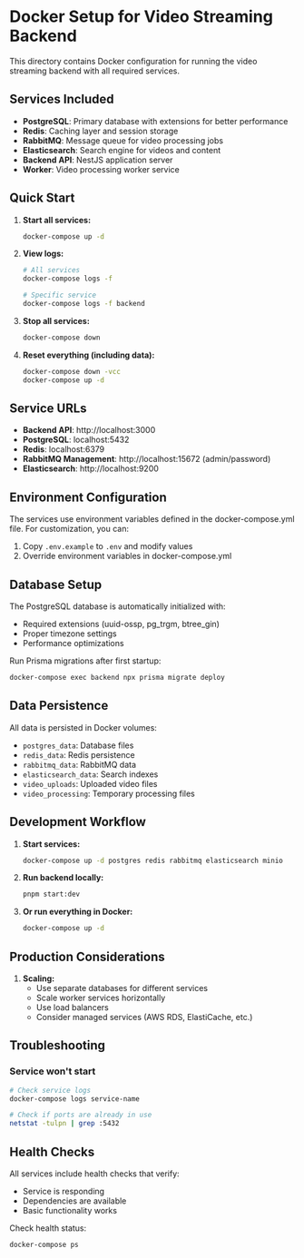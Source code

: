 # Docker Setup for Video Streaming Backend

This directory contains Docker configuration for running the video streaming backend with all required services.

## Services Included

- **PostgreSQL**: Primary database with extensions for better performance
- **Redis**: Caching layer and session storage
- **RabbitMQ**: Message queue for video processing jobs
- **Elasticsearch**: Search engine for videos and content
- **Backend API**: NestJS application server
- **Worker**: Video processing worker service

## Quick Start

1. **Start all services:**

   ```bash
   docker-compose up -d
   ```

2. **View logs:**

   ```bash
   # All services
   docker-compose logs -f

   # Specific service
   docker-compose logs -f backend
   ```

3. **Stop all services:**

   ```bash
   docker-compose down
   ```

4. **Reset everything (including data):**
   ```bash
   docker-compose down -vcc
   docker-compose up -d
   ```

## Service URLs

- **Backend API**: http://localhost:3000
- **PostgreSQL**: localhost:5432
- **Redis**: localhost:6379
- **RabbitMQ Management**: http://localhost:15672 (admin/password)
- **Elasticsearch**: http://localhost:9200

## Environment Configuration

The services use environment variables defined in the docker-compose.yml file. For customization, you can:

1. Copy `.env.example` to `.env` and modify values
2. Override environment variables in docker-compose.yml

## Database Setup

The PostgreSQL database is automatically initialized with:

- Required extensions (uuid-ossp, pg_trgm, btree_gin)
- Proper timezone settings
- Performance optimizations

Run Prisma migrations after first startup:

```bash
docker-compose exec backend npx prisma migrate deploy
```

## Data Persistence

All data is persisted in Docker volumes:

- `postgres_data`: Database files
- `redis_data`: Redis persistence
- `rabbitmq_data`: RabbitMQ data
- `elasticsearch_data`: Search indexes
- `video_uploads`: Uploaded video files
- `video_processing`: Temporary processing files

## Development Workflow

1. **Start services:**

   ```bash
   docker-compose up -d postgres redis rabbitmq elasticsearch minio
   ```

2. **Run backend locally:**

   ```bash
   pnpm start:dev
   ```

3. **Or run everything in Docker:**
   ```bash
   docker-compose up -d
   ```

## Production Considerations

1. **Scaling:**
   - Use separate databases for different services
   - Scale worker services horizontally
   - Use load balancers
   - Consider managed services (AWS RDS, ElastiCache, etc.)

## Troubleshooting

### Service won't start

```bash
# Check service logs
docker-compose logs service-name

# Check if ports are already in use
netstat -tulpn | grep :5432
```

## Health Checks

All services include health checks that verify:

- Service is responding
- Dependencies are available
- Basic functionality works

Check health status:

```bash
docker-compose ps
```
